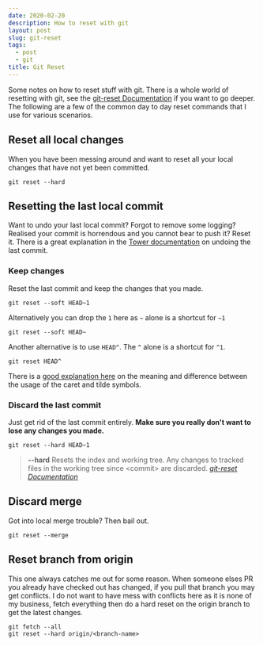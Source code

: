 ```yaml
---
date: 2020-02-20
description: How to reset with git
layout: post
slug: git-reset
tags:
  - post
  - git
title: Git Reset
---
```


Some notes on how to reset stuff with git. There is a whole world of resetting with git, see the [git-reset Documentation](https://git-scm.com/docs/git-reset) if you want to go deeper. The following are a few of the common day to day reset commands that I use for various scenarios.

## Reset all local changes

When you have been messing around and want to reset all your local changes that have not yet been committed.

```shell
git reset --hard
```

## Resetting the last local commit

Want to undo your last local commit? Forgot to remove some logging? Realised your commit is horrendous and you cannot bear to push it? Reset it. There is a great explanation in the [Tower documentation](https://www.git-tower.com/learn/git/faq/undo-last-commit) on undoing the last commit.

### Keep changes

Reset the last commit and keep the changes that you made.

```shell
git reset --soft HEAD~1
```

Alternatively you can drop the `1` here as `~` alone is a shortcut for `~1`

```shell
git reset --soft HEAD~
```

Another alternative is to use `HEAD^`. The `^` alone is a shortcut for `^1`.

```shell
git reset HEAD^
```

There is a [good explanation here](http://www.paulboxley.com/blog/2011/06/git-caret-and-tilde) on the meaning and difference between the usage of the caret and tilde symbols.

### Discard the last commit

Just get rid of the last commit entirely. **Make sure you really don't want to lose any changes you made.**

```shell
git reset --hard HEAD~1
```

> **--hard**
> Resets the index and working tree. Any changes to tracked files in the working tree since &lt;commit&gt; are discarded.
> <cite><a href="https://git-scm.com/docs/git-reset#Documentation/git-reset.txt---hard">git-reset Documentation</a></cite>

## Discard merge

Got into local merge trouble? Then bail out.

```shell
git reset --merge
```

## Reset branch from origin

This one always catches me out for some reason. When someone elses PR you already have checked out has changed, if you pull that branch you may get conflicts. I do not want to have mess with conflicts here as it is none of my business, fetch everything then do a hard reset on the origin branch to get the latest changes.

```shell
git fetch --all
git reset --hard origin/<branch-name>
```
